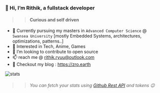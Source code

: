 
### 👋 Hi, I’m Rithik, a fullstack developer
>> #### Curious and self driven 
- 🌱 Currently pursuing my masters in `Advanced Computer Science` @ `Swansea University` [mostly Embedded Systems, architectures, optimizations, patterns..]
- 👀 Interested in Tech, Anime, Games
- 🚀 I’m looking to contribute to open source
- 📫 reach me @ rithik.ryuu@outlook.com
- 💭 Checkout my blog : https://zro.earth

![stats](sample.svg) 

>>  ###### You can fetch your stats using [Github Rest API](https://docs.github.com/en/rest?apiVersion=2022-11-28) and tokens 😉
